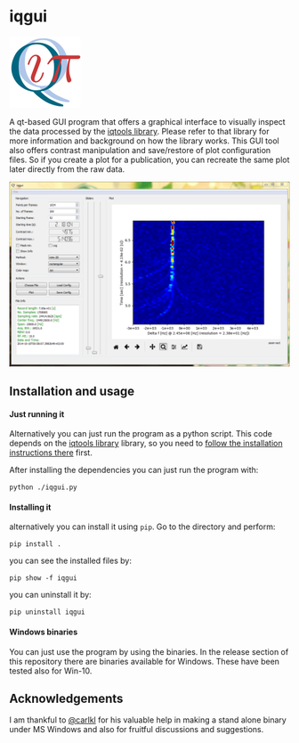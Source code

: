 iqgui
============
<img src="https://raw.githubusercontent.com/xaratustrah/iqgui/master/iqgui/rsrc/icon.png" width="128">

A qt-based GUI program that offers a graphical interface to visually inspect the data processed by the [iqtools library](https://github.com/xaratustrah/iqtools). Please refer to that library for more information and background on how the library works. This GUI tool also offers contrast manipulation and save/restore of plot configuration files. So if you create a plot for a publication, you can recreate the same plot later directly from the raw data.

![iq_suite](https://raw.githubusercontent.com/xaratustrah/iqgui/master/iqgui/rsrc/screenshot.png)


## Installation and usage

#### Just running it

Alternatively you can just run the program as a python script. This code depends on the [iqtools library](https://github.com/xaratustrah/iqtools) library, so you need to [follow the installation instructions there](https://github.com/xaratustrah/iqtools#install--uninstall) first.

After installing the dependencies you can just run the program with:

    python ./iqgui.py

#### Installing it

alternatively you can install it using `pip`. Go to the directory and perform:

    pip install .

you can see the installed files by:

    pip show -f iqgui

you can uninstall it by:

    pip uninstall iqgui

#### Windows binaries

You can just use the program by using the binaries. In the release section of this repository there are binaries available for Windows. These have been tested also for Win-10.

## Acknowledgements
I am thankful to [@carlkl](https://github.com/carlkl) for his valuable help in making a stand alone binary under MS Windows and also for fruitful discussions and suggestions.
